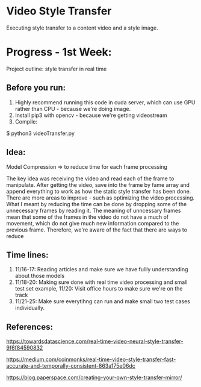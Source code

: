 # Video Style Transfer
Executing style transfer to a content video and a style image.

# Progress - 1st Week:
Project outline: style transfer in real time


## Before you run: 

1) Highly recommend running this code in cuda server, which can use GPU rather than CPU  - because we're doing image.
2) Install pip3 with opencv - because we're getting videostream
3) Compile:

  $ python3 videoTransfer.py
  

## Idea: 
Model Compression => to reduce time for each frame processing

The key idea was receiving the video and read each of the frame to manipulate. After getting the video, save into the frame by fame array and append everything to work as how the static style transfer has been done. There are more areas to improve - such as optimizing the video processing. What I meant by reducing the time can be done by dropping some of the unnecessary frames by reading it. The meaning of unncessary frames mean that some of the frames in the video do not have a much of movement, which do not give much new information compared to the previous frame. Therefore, we're aware of the fact that there are ways to reduce 


## Time lines:

1) 11/16-17: Reading articles and make sure we have fullly understanding about those models
2) 11/18-20: Making sure done with real time video processing and small test set example,
11/20: Visit office hours to make sure we're on the track
3) 11/21-25: Make sure everytihng can run and make small two test cases individually. 


## References:
https://towardsdatascience.com/real-time-video-neural-style-transfer-9f6f84590832

https://medium.com/coinmonks/real-time-video-style-transfer-fast-accurate-and-temporally-consistent-863a175e06dc

https://blog.paperspace.com/creating-your-own-style-transfer-mirror/
